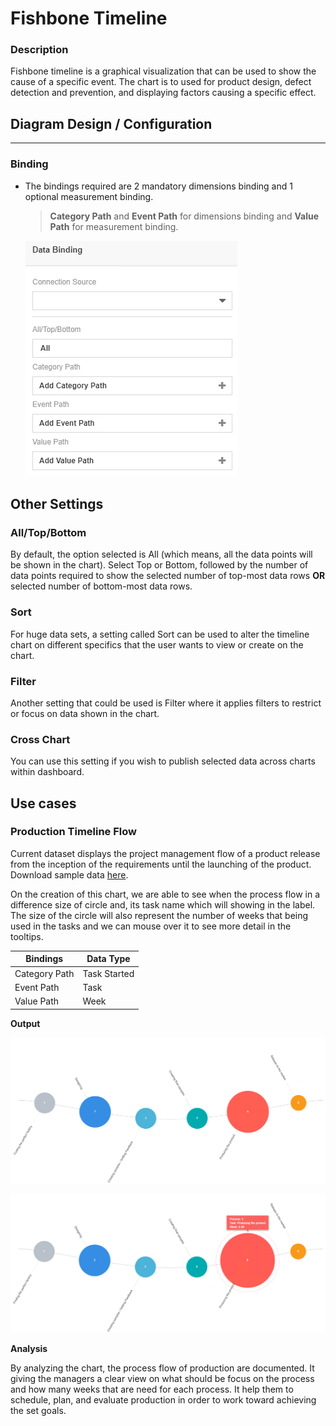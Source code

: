 # Fishbone Timeline
### Description

Fishbone timeline is a graphical visualization that can be used to show the cause of a specific event. The chart is to used for product design, defect detection and prevention, and displaying factors causing a specific effect.

## Diagram Design / Configuration
---
### Binding
- The bindings required are 2 mandatory dimensions binding and 1 optional measurement binding.
	>**Category Path** and **Event Path** for dimensions binding and **Value Path** for measurement binding.
	
	![Data-Binding](./images/fishbone-timeline/Data-Binding.png)
    
## Other Settings

### All/Top/Bottom

By default, the option selected is All (which means, all the data points will be shown in the chart). Select Top or Bottom, followed by the number of data points required to show the selected number of top-most data rows **OR** selected number of bottom-most data rows.

### Sort

For huge data sets, a setting called Sort can be used to alter the timeline chart on different specifics that the user wants to view or create on the chart.

### Filter

Another setting that could be used is Filter where it applies filters to restrict or focus on data shown in the chart.

### Cross Chart
You can use this setting if you wish to publish selected data across charts within dashboard.

## Use cases

### Production Timeline Flow
Current dataset displays the project management flow of a product release from the inception of the requirements until the launching of the product. Download sample data [here](./sample-data/fishbone-timeline/Production_Process.xlsx).

On the creation of this chart, we are able to see when the process flow in a difference size of circle and, its task name which will showing in the label. The size of the circle will also represent the number of weeks that being used in the tasks and we can mouse over it to see more detail in the tooltips. 

|Bindings |Data Type|
|---|---|
|Category Path|Task Started|
|Event Path|Task|
|Value Path|Week|


**Output**

 ![use_case#2.1](./images/fishbone-timeline/use_case_%232.1.png)
 
 ![use_case_#2.2](./images/fishbone-timeline/use_case_%232.2.png)
 
 **Analysis**

By analyzing the chart, the process flow of production are documented. It giving the managers a clear view on what should be focus on the process and how many weeks that are need for each process. It help them to schedule, plan, and evaluate production in order to work toward achieving the set goals.
